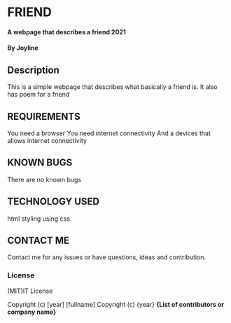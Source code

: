 # FRIEND
#### A webpage that describes a friend  2021
#### By Joyline
## Description
This is a simple webpage that describes what basically a friend is.
It also has poem for a friend
## REQUIREMENTS
You need a browser
You need internet connectivity
And a devices that allows internet connectivity

## KNOWN BUGS
There are no known bugs
## TECHNOLOGY USED
html
styling using css
## CONTACT ME
Contact me for any issues or have questions, ideas and contribution.
### License
(MIT)IT License

Copyright (c) [year] [fullname]
Copyright (c) {year} **{List of contributors or company name}**
  